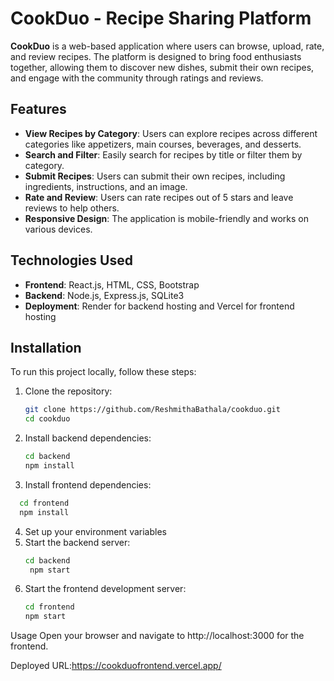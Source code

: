 # CookDuo - Recipe Sharing Platform

**CookDuo** is a web-based application where users can browse, upload, rate, and review recipes. The platform is designed to bring food enthusiasts together, allowing them to discover new dishes, submit their own recipes, and engage with the community through ratings and reviews.

## Features
- **View Recipes by Category**: Users can explore recipes across different categories like appetizers, main courses, beverages, and desserts.
- **Search and Filter**: Easily search for recipes by title or filter them by category.
- **Submit Recipes**: Users can submit their own recipes, including ingredients, instructions, and an image.
- **Rate and Review**: Users can rate recipes out of 5 stars and leave reviews to help others.
- **Responsive Design**: The application is mobile-friendly and works on various devices.

## Technologies Used
- **Frontend**: React.js, HTML, CSS, Bootstrap
- **Backend**: Node.js, Express.js, SQLite3
- **Deployment**: Render for backend hosting and Vercel for frontend hosting

## Installation
To run this project locally, follow these steps:

1. Clone the repository:
   ```bash
   git clone https://github.com/ReshmithaBathala/cookduo.git
   cd cookduo
   ```
2. Install backend dependencies:
   ```bash
   cd backend
   npm install
   ```
3. Install frontend dependencies:
 ```bash
   cd frontend
   npm install
   ```
4. Set up your environment variables
5. Start the backend server:
   ```bash
   cd backend
    npm start
   ```
6. Start the frontend development server:
   ```bash
   cd frontend
   npm start
   ```
Usage
Open your browser and navigate to http://localhost:3000 for the frontend.

Deployed URL:https://cookduofrontend.vercel.app/




